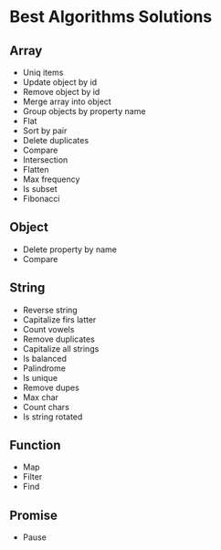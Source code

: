 # Best Algorithms Solutions

## Array
- Uniq items
- Update object by id
- Remove object by id
- Merge array into object
- Group objects by property name
- Flat
- Sort by pair
- Delete duplicates
- Compare
- Intersection
- Flatten
- Max frequency
- Is subset
- Fibonacci

## Object
- Delete property by name
- Compare

## String
- Reverse string
- Capitalize firs latter
- Count vowels
- Remove duplicates
- Capitalize all strings
- Is balanced
- Palindrome
- Is unique
- Remove dupes
- Max char
- Count chars
- Is string rotated

## Function
- Map
- Filter
- Find

## Promise
- Pause
